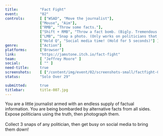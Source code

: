 ```yaml
---
title:          "Fact Fight"
event:          "02"
controls:       [ ["WSAD", "Move the journalist"], 
                ["Mouse", "Aim"],
                ["RMB", "Throw some facts."],
                ["Shift + RMB", "Throw a fact bomb. (Bigly. Tremendous.)"],
                ["LMB", "Snap a photo. (Only works on politicians that have exposed facts.)"],
                ["Hold Q", "Social media time! (Hold for 5 seconds)"] ]
genre:          ["Action"]
platforms:      ["Browser"]
link:           "https://jamstone.itch.io/fact-fight"
team:           [ "Jeffrey Moore" ]
social:         [ "" ]
need-title:     true
screenshots:    [ ["/content/img/event/02/screenshots-small/factfight-000.jpg", "/content/img/event/02/screenshots/factfight-000.jpg"] ]
status:         "Solo Over 29"

submitted:      true
titlebar:       title-007.jpg
---
```

You are a little journalist armed with an endless supply of factual information. You are being bombarded by alternative facts from all sides. Expose politicians using the truth, then photograph them.<br /><br />Collect 3 snaps of any politician, then get busy on social media to bring them down!